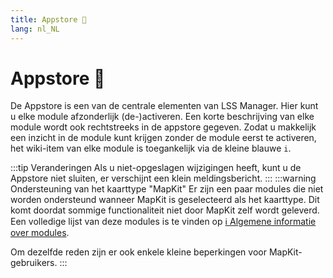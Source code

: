 ```yaml
---
title: Appstore 🛒
lang: nl_NL
---
```


# Appstore :shopping_cart:

De Appstore is een van de centrale elementen van LSS Manager. Hier kunt u elke module afzonderlijk (de-)activeren. Een korte beschrijving van elke module wordt ook rechtstreeks in de appstore gegeven.
Zodat u makkelijk een inzicht in de module kunt krijgen zonder de module eerst te activeren, het wiki-item van elke module is toegankelijk via de kleine blauwe `i`.

:::tip Veranderingen
Als u niet-opgeslagen wijzigingen heeft, kunt u de Appstore niet sluiten, er verschijnt een klein meldingsbericht.
:::
:::warning Ondersteuning van het kaarttype "MapKit"
Er zijn een paar modules die niet worden ondersteund wanneer MapKit is geselecteerd als het kaarttype. Dit komt doordat sommige functionaliteit niet door MapKit zelf wordt geleverd. Een volledige lijst van deze modules is te vinden op [ℹ️ Algemene informatie over modules][docs.apps].

Om dezelfde reden zijn er ook enkele kleine beperkingen voor MapKit-gebruikers.
:::

<!-- ==START_FOOTER== Do NOT edit anything below this line! Any edits will be removed as content is auto generated! -->
[lssm.status]: https://status.lss-manager.de/
[lssm.discord]: https://discord.gg/RcTNjpB
[lssm.userscript]: https://v4.lss-manager.de/lssm-v4.user.js
[lssm.donations]: https://donate.lss-manager.de/
[docs]: https://docs.lss-manager.de/
[docs.apps]: /nl_NL/apps.md
[docs.appstore]: /nl_NL/appstore.md
[docs.bugs]: /nl_NL/bugs.md
[docs.error_report]: /nl_NL/error_report.md
[docs.faq]: /nl_NL/faq.md
[docs.metadata]: /nl_NL/metadata.md
[docs.other]: /nl_NL/other.md
[docs.settings]: /nl_NL/settings.md
[docs.suggestions]: /nl_NL/suggestions.md
[docs.support]: /nl_NL/support.md
[games.self]: https://meldkamerspel.com
[tampermonkey]: https://tampermonkey.net/
[github]: https://github.com/LSS-Manager/LSSM-V.4
[github.issues]: https://github.com/LSS-Manager/LSSM-V.4/issues
[github.issues.open]: https://github.com/LSS-Manager/LSSM-V.4/issues?q=is%3Aissue+is%3Aopen+label%3Abug